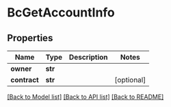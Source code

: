 # BcGetAccountInfo

## Properties
Name | Type | Description | Notes
------------ | ------------- | ------------- | -------------
**owner** | **str** |  | 
**contract** | **str** |  | [optional] 

[[Back to Model list]](../README.md#documentation-for-models) [[Back to API list]](../README.md#documentation-for-api-endpoints) [[Back to README]](../README.md)


